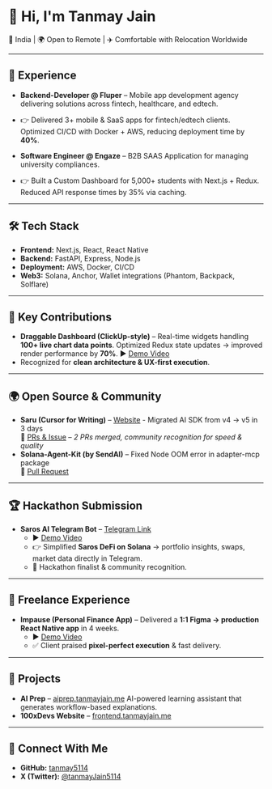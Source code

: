 # 👋 Hi, I'm Tanmay Jain  
📍 India | 🌍 Open to Remote | ✈️ Comfortable with Relocation Worldwide

---

## 💼 Experience

* **Backend-Developer @ Fluper** – Mobile app development agency delivering solutions across fintech, healthcare, and edtech.
- 👉 Delivered 3+ mobile & SaaS apps for fintech/edtech clients. Optimized CI/CD with Docker + AWS, reducing deployment time by **40%**.
* **Software Engineer @ Engaze** – B2B SAAS Application for managing university compliances.
- 👉 Built a Custom Dashboard for 5,000+ students with Next.js + Redux. Reduced API response times by 35% via caching.

---

## 🛠️ Tech Stack

- **Frontend:** Next.js, React, React Native
- **Backend:** FastAPI, Express, Node.js
- **Deployment:** AWS, Docker, CI/CD
- **Web3:** Solana, Anchor, Wallet integrations (Phantom, Backpack, Solflare)

---

## 🚀 Key Contributions

* **Draggable Dashboard (ClickUp-style)** – Real-time widgets handling **100+ live chart data points**. Optimized Redux state updates → improved render performance by **70%**.
  ▶️ [Demo Video](https://www.loom.com/share/59ced36e70244eddbc335ec983c30eba?sid=149ae3bd-8bd0-4814-ba7c-0ba2c7c212c5)
* Recognized for **clean architecture & UX-first execution**.

---

## 🌍 Open Source & Community  
- **Saru (Cursor for Writing)** – [Website](https://trysaru.com/) - Migrated AI SDK from v4 → v5 in 3 days  
  🔗 [PRs & Issue](https://github.com/will-lp1/saru/issues/61) – *2 PRs merged, community recognition for speed & quality*  
- **Solana-Agent-Kit (by SendAI)** – Fixed Node OOM error in adapter-mcp package  
  🔗 [Pull Request](https://github.com/sendaifun/solana-agent-kit/pull/499)  

---

## 🏆 Hackathon Submission

* **Saros AI Telegram Bot** – [Telegram Link](https://t.me/SarosSDKBot)
  - ▶️ [Demo Video](https://youtube.com/shorts/mbYmYLSCCmo?feature=share)
  - 👉 Simplified **Saros DeFi on Solana** → portfolio insights, swaps, market data directly in Telegram.
  - 🏅 Hackathon finalist & community recognition.

---

## 💼 Freelance Experience

* **Impause (Personal Finance App)** – Delivered a **1:1 Figma → production React Native app** in 4 weeks.
  - ▶️ [Demo Video](https://www.loom.com/share/a8ccc30e48d2478ab523bc56b50d52eb?sid=90f203b4-b232-43ff-bbb4-7e20bb295792)
  - ✅ Client praised **pixel-perfect execution** & fast delivery.

---

## 🔖 Projects

* **AI Prep** – [aiprep.tanmayjain.me](https://aiprep.tanmayjain.me)
  AI-powered learning assistant that generates workflow-based explanations.
* **100xDevs Website** – [frontend.tanmayjain.me](https://frontend.tanmayjain.me)

---

## 🔗 Connect With Me  
- **GitHub:** [tanmay5114](https://github.com/tanmay5114)  
- **X (Twitter):** [@tanmayJain5114](https://x.com/tanmayJain5114)  